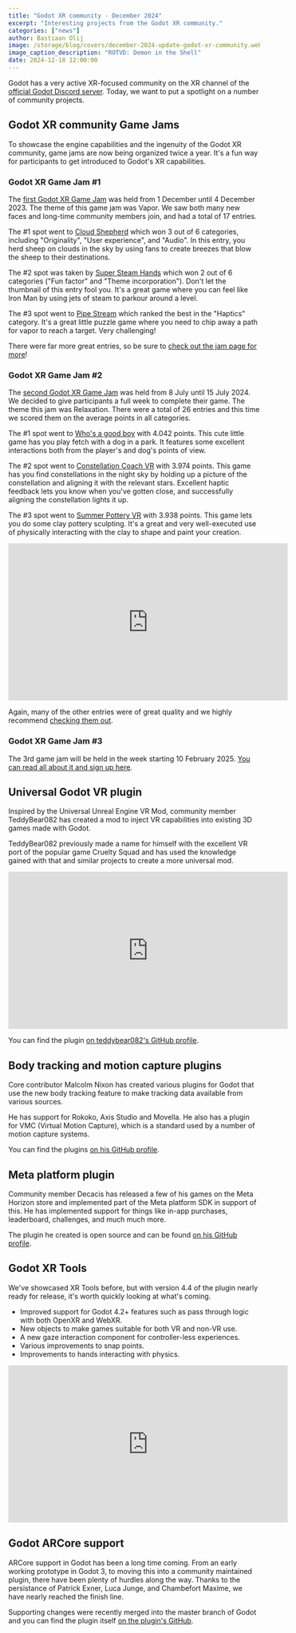 ```yaml
---
title: "Godot XR community - December 2024"
excerpt: "Interesting projects from the Godot XR community."
categories: ["news"]
author: Bastiaan Olij
image: /storage/blog/covers/december-2024-update-godot-xr-community.webp
image_caption_description: "ROTVD: Demon in the Shell"
date: 2024-12-18 12:00:00
---
```


Godot has a very active XR-focused community on the XR channel of the [official Godot Discord server](/community/).
Today, we want to put a spotlight on a number of community projects.

## Godot XR community Game Jams

To showcase the engine capabilities and the ingenuity of the Godot XR community, game jams are now being organized twice a year.
It's a fun way for participants to get introduced to Godot's XR capabilities.

### Godot XR Game Jam #1

The [first Godot XR Game Jam](https://itch.io/jam/godot-xr-game-jam) was held from 1 December until 4 December 2023.
The theme of this game jam was Vapor.
We saw both many new faces and long-time community members join, and had a total of 17 entries.

The #1 spot went to [Cloud Shepherd](https://itch.io/jam/godot-xr-game-jam/rate/2402526) which won 3 out of 6 categories, including "Originality", "User experience", and "Audio".
In this entry, you herd sheep on clouds in the sky by using fans to create breezes that blow the sheep to their destinations.

The #2 spot was taken by [Super Steam Hands](https://itch.io/jam/godot-xr-game-jam/rate/2402404) which won 2 out of 6 categories ("Fun factor" and "Theme incorporation").
Don't let the thumbnail of this entry fool you. It's a great game where you can feel like Iron Man by using jets of steam to parkour around a level.

The #3 spot went to [Pipe Stream](https://itch.io/jam/godot-xr-game-jam/rate/2400974) which ranked the best in the "Haptics" category.
It's a great little puzzle game where you need to chip away a path for vapor to reach a target. Very challenging!

There were far more great entries, so be sure to [check out the jam page for more](https://itch.io/jam/godot-xr-game-jam/entries)!

### Godot XR Game Jam #2

The [second Godot XR Game Jam](https://itch.io/jam/godot-xr-game-jam-july-2024) was held from 8 July until 15 July 2024.
We decided to give participants a full week to complete their game.
The theme this jam was Relaxation. There were a total of 26 entries and this time we scored them on the average points in all categories.

The #1 spot went to [Who's a good boy](https://itch.io/jam/godot-xr-game-jam-july-2024/rate/2821459) with 4.042 points.
This cute little game has you play fetch with a dog in a park.
It features some excellent interactions both from the player's and dog's points of view.

The #2 spot went to [Constellation Coach VR](https://itch.io/jam/godot-xr-game-jam-july-2024/rate/2830514) with 3.974 points.
This game has you find constellations in the night sky by holding up a picture of the constellation and aligning it with the relevant stars.
Excellent haptic feedback lets you know when you've gotten close, and successfully aligning the constellation lights it up.

The #3 spot went to [Summer Pottery VR](https://itch.io/jam/godot-xr-game-jam-july-2024/rate/2830121) with 3.938 points.
This game lets you do some clay pottery sculpting.
It's a great and very well-executed use of physically interacting with the clay to shape and paint your creation.

<iframe width="560" height="315" src="https://www.youtube.com/embed/0IxvWaj8iUo?si=em-D99NacStXyIYA" title="5 VR Games Made in Godot To Inspire You" frameborder="0" allow="accelerometer; autoplay; clipboard-write; encrypted-media; gyroscope; picture-in-picture; web-share" referrerpolicy="strict-origin-when-cross-origin" allowfullscreen></iframe>

Again, many of the other entries were of great quality and we highly recommend [checking them out](https://itch.io/jam/godot-xr-game-jam-july-2024/entries).

### Godot XR Game Jam #3

The 3rd game jam will be held in the week starting 10 February 2025. [You can read all about it and sign up here](https://itch.io/jam/godot-xr-game-jam-feb-2025).

## Universal Godot VR plugin

Inspired by the Universal Unreal Engine VR Mod, community member TeddyBear082 has created a mod to inject VR capabilities into existing 3D games made with Godot.

TeddyBear082 previously made a name for himself with the excellent VR port of the popular game Cruelty Squad and has used the knowledge gained with that and similar projects to create a more universal mod.

<iframe width="560" height="315" src="https://www.youtube.com/embed/Hb9BDcCZHCY?si=Zr2Jw3MV7cY00yEE" title="UGVR Demo" frameborder="0" allow="accelerometer; autoplay; clipboard-write; encrypted-media; gyroscope; picture-in-picture; web-share" referrerpolicy="strict-origin-when-cross-origin" allowfullscreen></iframe>

You can find the plugin [on teddybear082's GitHub profile](https://github.com/teddybear082/UGVR).

## Body tracking and motion capture plugins

Core contributor Malcolm Nixon has created various plugins for Godot that use the new body tracking feature to make tracking data available from various sources.

He has support for Rokoko, Axis Studio and Movella.
He also has a plugin for VMC (Virtual Motion Capture), which is a standard used by a number of motion capture systems.

You can find the plugins [on his GitHub profile](https://github.com/Malcolmnixon?tab=repositories).

## Meta platform plugin

Community member Decacis has released a few of his games on the Meta Horizon store and implemented part of the Meta platform SDK in support of this.
He has implemented support for things like in-app purchases, leaderboard, challenges, and much much more.

The plugin he created is open source and can be found [on his GitHub profile](https://github.com/decacis/godot_oculus_platform).

## Godot XR Tools

We've showcased XR Tools before, but with version 4.4 of the plugin nearly ready for release, it's worth quickly looking at what's coming.

* Improved support for Godot 4.2+ features such as pass through logic with both OpenXR and WebXR.
* New objects to make games suitable for both VR and non-VR use.
* A new gaze interaction component for controller-less experiences.
* Various improvements to snap points.
* Improvements to hands interacting with physics.

<iframe width="560" height="315" src="https://www.youtube.com/embed/YWdcc6r9w3E?si=BimitXSjjVQxcLrO" title="Godot XR tools demo for GodotCon 2024" frameborder="0" allow="accelerometer; autoplay; clipboard-write; encrypted-media; gyroscope; picture-in-picture; web-share" referrerpolicy="strict-origin-when-cross-origin" allowfullscreen></iframe>

## Godot ARCore support

ARCore support in Godot has been a long time coming.
From an early working prototype in Godot 3, to moving this into a community maintained plugin, there have been plenty of hurdles along the way. Thanks to the persistance of Patrick Exner, Luca Junge, and Chambefort Maxime, we have nearly reached the finish line.

Supporting changes were recently merged into the master branch of Godot and you can find the plugin itself [on the plugin's GitHub](https://github.com/GodotVR/godot_arcore).
